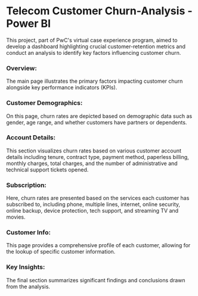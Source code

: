 # Telecom Customer Churn-Analysis - Power BI

This project, part of PwC's virtual case experience program, aimed to develop a dashboard highlighting crucial customer-retention metrics and conduct an analysis to identify key factors influencing customer churn.

### Overview:
The main page illustrates the primary factors impacting customer churn alongside key performance indicators (KPIs).

### Customer Demographics:
On this page, churn rates are depicted based on demographic data such as gender, age range, and whether customers have partners or dependents.

### Account Details: 
This section visualizes churn rates based on various customer account details including tenure, contract type, payment method, paperless billing, monthly charges, total charges, and the number of administrative and technical support tickets opened.

### Subscription: 
Here, churn rates are presented based on the services each customer has subscribed to, including phone, multiple lines, internet, online security, online backup, device protection, tech support, and streaming TV and movies.

### Customer Info: 
This page provides a comprehensive profile of each customer, allowing for the lookup of specific customer information.

### Key Insights: 
The final section summarizes significant findings and conclusions drawn from the analysis.
